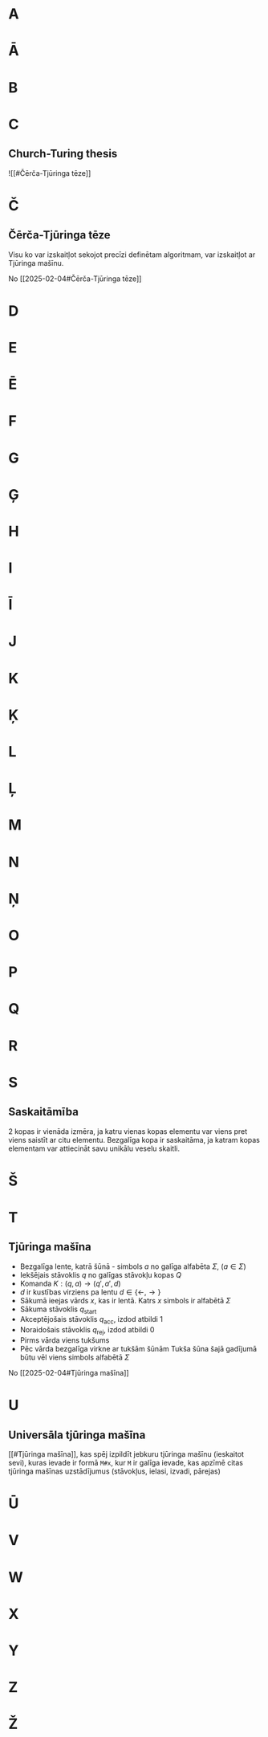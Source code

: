 # A

# Ā

# B

# C

## Church-Turing thesis
![[#Čērča-Tjūringa tēze]]

# Č

## Čērča-Tjūringa tēze

Visu ko var izskaitļot sekojot precīzi definētam algoritmam, var izskaitļot ar Tjūringa mašīnu.

No [[2025-02-04#Čērča-Tjūringa tēze]]

# D

# E

# Ē

# F

# G

# Ģ

# H

# I

# Ī

# J

# K

# Ķ

# L

# Ļ

# M

# N

# Ņ

# O

# P

# Q

# R

# S

## Saskaitāmība

2 kopas ir vienāda izmēra, ja katru vienas kopas elementu var viens pret viens saistīt ar citu elementu. Bezgalīga kopa ir saskaitāma, ja katram kopas elementam var attiecināt savu unikālu veselu skaitli.

# Š

# T

## Tjūringa mašīna
- Bezgalīga lente, katrā šūnā - simbols $a$ no galīga alfabēta $\Sigma$, ($a \in \Sigma$)
- Iekšējais stāvoklis $q$ no galīgas stāvokļu kopas $Q$
- Komanda $K : (q, a) \rightarrow (q', a', d)$
- $d$ ir kustības virziens pa lentu $d \in \{\leftarrow,\rightarrow\}$
- Sākumā ieejas vārds $x$, kas ir lentā. Katrs $x$ simbols ir alfabētā $\Sigma$
- Sākuma stāvoklis $q_{\text{start}}$
- Akceptējošais stāvoklis $q_\text{acc}$, izdod atbildi $1$
- Noraidošais stāvoklis $q_\text{rej}$, izdod atbildi $0$
- Pirms vārda viens tukšums
- Pēc vārda bezgalīga virkne ar tukšām šūnām
Tukša šūna šajā gadījumā būtu vēl viens simbols alfabētā $\Sigma$

No [[2025-02-04#Tjūringa mašīna]]


# U

## Universāla tjūringa mašīna

[[#Tjūringa mašīna]], kas spēj izpildīt jebkuru tjūringa mašīnu (ieskaitot sevi), kuras ievade ir formā `M#x`, kur `M` ir galīga ievade, kas apzīmē citas tjūringa mašīnas uzstādījumus (stāvokļus, ielasi, izvadi, pārejas)

# Ū

# V

# W

# X

# Y

# Z

# Ž

